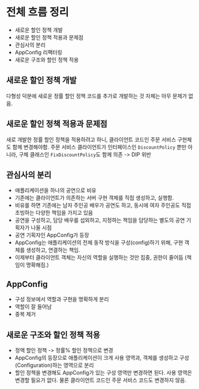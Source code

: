 # 전체 흐름 정리
- 새로운 할인 정책 개발
- 새로운 할인 정책 적용과 문제점
- 관심사의 분리
- AppConfig 리팩터링
- 새로운 구조와 할인 정책 적용

## 새로운 할인 정책 개발
다형성 덕분에 새로운 정률 할인 정책 코드를 추가로 개발하는 것 자체는 아무 문제가 없음.

## 새로운 할인 정책 적용과 문제점
새로 개발한 정률 할인 정책을 적용하려고 하니, 클라이언트 코드인 주문 서비스 구현체도 함께 변경해야함.
주문 서비스 클라이언트가 인터페이스인 `DiscountPolicy` 뿐만 아니라, 구체 클래스인 `FixDiscountPolicy`도 함께 의존 -> DIP 위반

## 관심사의 분리
- 애플리케이션을 하나의 공연으로 비유
- 기존에는 클라이언트가 의존하는 서버 구현 객체를 직접 생성하고, 실행함.
- 비유를 하면 기존에는 남자 주인공 배우가 공연도 하고, 동시에 여자 주인공도 직접 초빙하는 다양한 책임을 가지고 있음
- 공연을 구성하고, 담당 배우를 섭외하고, 지정하는 책임을 담당하는 별도의 공연 기획자가 나올 시점
- 공연 기획자인 AppConfig가 등장
- AppConfig는 애플리케이션의 전체 동작 방식을 구성(config)하기 위해, 구현 객체를 생성하고, 연결하는 책임.
- 이제부터 클라이언트 객체는 자신의 역할을 실행하는 것만 집중, 권한이 줄어듬 (책임이 명확해짐.)

## AppConfig
- 구성 정보에서 역할과 구현을 명확하게 분리
- 역할이 잘 들어남
- 중복 제거

## 새로운 구조와 할인 정책 적용
- 정액 할인 정책 -> 정률% 할인 정책으로 변경
- AppConfig의 등장으로 애플리케이션이 크게 사용 영역과, 객체를 생성하고 구성(Configuration)하는 영역으로 분리
- 할인 정책을 변경해도 AppConfig가 있는 구성 영역만 변경하면 된다. 사용 영역은 변경할 필요가 없다. 물론 클라이언트 코드인 주문 서비스 코드도 변경하지 않음.